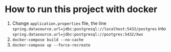 # How to run this project with docker
1. Change `application.properties` file, the line `spring.datasource.url=jdbc:postgresql://localhost:5432/postgres` into `spring.datasource.url=jdbc:postgresql://postgres:5432/Xws`
2. `docker-compose build --no-cache`
3. `docker-compose up --force-recreate`

